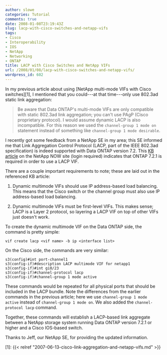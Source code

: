 ```yaml
---
author: slowe
categories: Tutorial
comments: true
date: 2008-01-08T23:19:43Z
slug: lacp-with-cisco-switches-and-netapp-vifs
tags:
- Cisco
- Interoperability
- IOS
- NetApp
- Networking
- ONTAP
title: LACP with Cisco Switches and NetApp VIFs
url: /2008/01/08/lacp-with-cisco-switches-and-netapp-vifs/
wordpress_id: 602
---
```


In my previous article about using [NetApp multi-mode VIFs with Cisco switches][1], I mentioned that you could---at that time---only use 802.3ad static link aggregation:

>Be aware that Data ONTAP's multi-mode VIFs are only compatible with static 802.3ad link aggregation; you can't use PAgP (Cisco proprietary protocol). I would assume dynamic LACP is also incompatible. For this reason we used the `channel-group 1 mode on` statement instead of something like `channel-group 1 mode desirable`.

I recently got some feedback from a NetApp SE in my area; this SE informed me that Link Aggregation Control Protocol (LACP, part of the IEEE 802.3ad specification) is indeed supported with Data ONTAP version 7.2. This [KB article](https://now.netapp.com/Knowledgebase/solutionarea.asp?id=kb20148) on the NetApp NOW site (login required) indicates that ONTAP 7.2.1 is required in order to use a LACP VIF.

There are a couple important requirements to note; these are laid out in the referenced KB article:

1. Dynamic multimode VIFs should use IP address-based load balancing. This means that the Cisco switch or the channel group must also use IP address-based load balancing.

2. Dynamic multimode VIFs must be first-level VIFs. This makes sense; LACP is a Layer 2 protocol, so layering a LACP VIF on top of other VIFs just doesn't work.

To create the dynamic multimode VIF on the Data ONTAP side, the command is pretty simple:

	vif create lacp <vif name> -b ip <interface list>

On the Cisco side, the commands are very similar:

	s3(config)#int port-channel1  
	s3(config-if)#description LACP multimode VIF for netapp1  
	s3(config-if)#int gi0/23  
	s3(config-if)#channel-protocol lacp  
	s3(config-if)#channel-group 1 mode active

These commands would be repeated for all physical ports that should be included in the LACP bundle. Note the differences from the earlier commands in the previous article; here we use `channel-group 1 mode active` instead of `channel-group 1 mode on`. We also added the `channel-protocol lacp` command.

Together, these commands will establish a LACP-based link aggregate between a NetApp storage system running Data ONTAP version 7.2.1 or higher and a Cisco IOS-based switch.

Thanks to Jeff, our NetApp SE, for providing the updated information.

[1]: {{< relref "2007-06-13-cisco-link-aggregation-and-netapp-vifs.md" >}}
